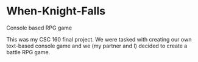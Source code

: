 # When-Knight-Falls
Console based RPG game

This was my CSC 160 final project. We were tasked with creating our own text-based console game and we (my partner and I) decided to create a battle RPG game.
